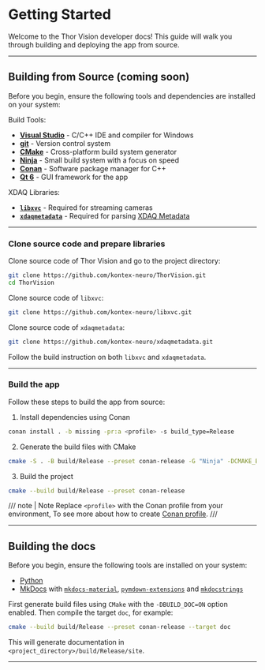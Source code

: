 # Getting Started

Welcome to the Thor Vision developer docs! This guide will walk you through building and deploying the app from source.

---

## Building from Source (coming soon)

Before you begin, ensure the following tools and dependencies are installed on your system:

Build Tools:

- [**Visual Studio**](https://visualstudio.microsoft.com/vs/features/cplusplus/) - C/C++ IDE and compiler for Windows
- [**git**](https://git-scm.com/) - Version control system
- [**CMake**](https://cmake.org/) - Cross-platform build system generator
- [**Ninja**](https://ninja-build.org/) - Small build system with a focus on speed
- [**Conan**](https://conan.io/) - Software package manager for C++
- [**Qt 6**](https://www.qt.io/product/qt6) - GUI framework for the app

XDAQ Libraries:

- [**`libxvc`**](https://github.com/kontex-neuro/libxvc) - Required for streaming cameras
- [**`xdaqmetadata`**](https://github.com/kontex-neuro/xdaqmetadata) - Required for parsing [XDAQ Metadata](xdaq-metadata.md)

---

### Clone source code and prepare libraries

Clone source code of Thor Vision and go to the project directory:
```bash
git clone https://github.com/kontex-neuro/ThorVision.git
cd ThorVision
```

Clone source code of `libxvc`:
```bash
git clone https://github.com/kontex-neuro/libxvc.git
```

Clone source code of `xdaqmetadata`:
```bash
git clone https://github.com/kontex-neuro/xdaqmetadata.git
```

Follow the build instruction on both `libxvc` and `xdaqmetadata`.

---

### Build the app

Follow these steps to build the app from source:

1. Install dependencies using Conan
```bash
conan install . -b missing -pr:a <profile> -s build_type=Release
```

2. Generate the build files with CMake
```bash
cmake -S . -B build/Release --preset conan-release -G "Ninja" -DCMAKE_BUILD_TYPE=Release
```

3. Build the project
```bash
cmake --build build/Release --preset conan-release
```

/// note | Note 
Replace `<profile>` with the Conan profile from your environment, To see more about how to create [Conan profile](https://docs.conan.io/2/reference/config_files/profiles.html).
///

---

## Building the docs

Before you begin, ensure the following tools are installed on your system:

- [Python](https://www.python.org/)
- [MkDocs](https://www.mkdocs.org/) with [`mkdocs-material`](https://squidfunk.github.io/mkdocs-material/), [`pymdown-extensions`](https://facelessuser.github.io/pymdown-extensions/) and [`mkdocstrings`](https://mkdocstrings.github.io/)

First generate build files using `CMake` with the `-DBUILD_DOC=ON` option enabled. Then compile the target `doc`, for example:

```bash
cmake --build build/Release --preset conan-release --target doc
```

This will generate documentation in `<project_directory>/build/Release/site`.

---